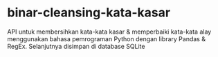 # binar-cleansing-kata-kasar
API untuk membersihkan kata-kata kasar &amp; memperbaiki kata-kata alay menggunakan bahasa pemrograman Python dengan library Pandas &amp; RegEx. Selanjutnya disimpan di database SQLite
